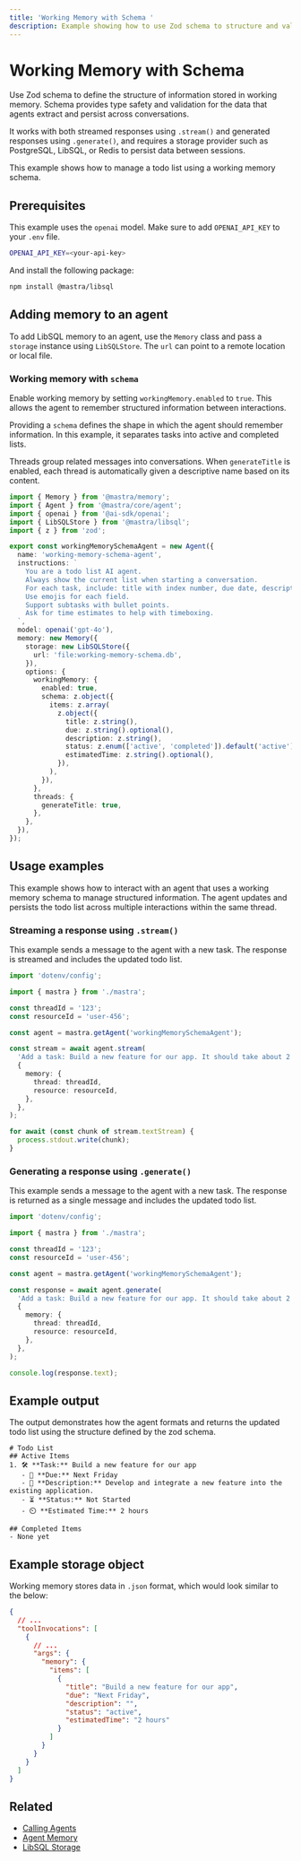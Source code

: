 ```yaml
---
title: 'Working Memory with Schema '
description: Example showing how to use Zod schema to structure and validate working memory data.
---
```


# Working Memory with Schema

Use Zod schema to define the structure of information stored in working memory. Schema provides type safety and validation for the data that agents extract and persist across conversations.

It works with both streamed responses using `.stream()` and generated responses using `.generate()`, and requires a storage provider such as PostgreSQL, LibSQL, or Redis to persist data between sessions.

This example shows how to manage a todo list using a working memory schema.

## Prerequisites

This example uses the `openai` model. Make sure to add `OPENAI_API_KEY` to your `.env` file.

```bash filename=".env" copy
OPENAI_API_KEY=<your-api-key>
```

And install the following package:

```bash copy
npm install @mastra/libsql
```

## Adding memory to an agent

To add LibSQL memory to an agent, use the `Memory` class and pass a `storage` instance using `LibSQLStore`. The `url` can point to a remote location or local file.

### Working memory with `schema`

Enable working memory by setting `workingMemory.enabled` to `true`. This allows the agent to remember structured information between interactions.

Providing a `schema` defines the shape in which the agent should remember information. In this example, it separates tasks into active and completed lists.

Threads group related messages into conversations. When `generateTitle` is enabled, each thread is automatically given a descriptive name based on its content.

```typescript filename="src/mastra/agents/example-working-memory-schema-agent.ts" showLineNumbers copy
import { Memory } from '@mastra/memory';
import { Agent } from '@mastra/core/agent';
import { openai } from '@ai-sdk/openai';
import { LibSQLStore } from '@mastra/libsql';
import { z } from 'zod';

export const workingMemorySchemaAgent = new Agent({
  name: 'working-memory-schema-agent',
  instructions: `
    You are a todo list AI agent.
    Always show the current list when starting a conversation.
    For each task, include: title with index number, due date, description, status, and estimated time.
    Use emojis for each field.
    Support subtasks with bullet points.
    Ask for time estimates to help with timeboxing.
  `,
  model: openai('gpt-4o'),
  memory: new Memory({
    storage: new LibSQLStore({
      url: 'file:working-memory-schema.db',
    }),
    options: {
      workingMemory: {
        enabled: true,
        schema: z.object({
          items: z.array(
            z.object({
              title: z.string(),
              due: z.string().optional(),
              description: z.string(),
              status: z.enum(['active', 'completed']).default('active'),
              estimatedTime: z.string().optional(),
            }),
          ),
        }),
      },
      threads: {
        generateTitle: true,
      },
    },
  }),
});
```

## Usage examples

This example shows how to interact with an agent that uses a working memory schema to manage structured information. The agent updates and persists the todo list across multiple interactions within the same thread.

### Streaming a response using `.stream()`

This example sends a message to the agent with a new task. The response is streamed and includes the updated todo list.

```typescript filename="src/test-working-memory-schema-agent.ts" showLineNumbers copy
import 'dotenv/config';

import { mastra } from './mastra';

const threadId = '123';
const resourceId = 'user-456';

const agent = mastra.getAgent('workingMemorySchemaAgent');

const stream = await agent.stream(
  'Add a task: Build a new feature for our app. It should take about 2 hours and needs to be done by next Friday.',
  {
    memory: {
      thread: threadId,
      resource: resourceId,
    },
  },
);

for await (const chunk of stream.textStream) {
  process.stdout.write(chunk);
}
```

### Generating a response using `.generate()`

This example sends a message to the agent with a new task. The response is returned as a single message and includes the updated todo list.

```typescript filename="src/test-working-memory-schema-agent.ts" showLineNumbers copy
import 'dotenv/config';

import { mastra } from './mastra';

const threadId = '123';
const resourceId = 'user-456';

const agent = mastra.getAgent('workingMemorySchemaAgent');

const response = await agent.generate(
  'Add a task: Build a new feature for our app. It should take about 2 hours and needs to be done by next Friday.',
  {
    memory: {
      thread: threadId,
      resource: resourceId,
    },
  },
);

console.log(response.text);
```

## Example output

The output demonstrates how the agent formats and returns the updated todo list using the structure defined by the zod schema.

```text
# Todo List
## Active Items
1. 🛠️ **Task:** Build a new feature for our app
   - 📅 **Due:** Next Friday
   - 📝 **Description:** Develop and integrate a new feature into the existing application.
   - ⏳ **Status:** Not Started
   - ⏲️ **Estimated Time:** 2 hours

## Completed Items
- None yet
```

## Example storage object

Working memory stores data in `.json` format, which would look similar to the below:

```json
{
  // ...
  "toolInvocations": [
    {
      // ...
      "args": {
        "memory": {
          "items": [
            {
              "title": "Build a new feature for our app",
              "due": "Next Friday",
              "description": "",
              "status": "active",
              "estimatedTime": "2 hours"
            }
          ]
        }
      }
    }
  ]
}
```

## Related

- [Calling Agents](../agents/calling-agents#from-the-command-line)
- [Agent Memory](/docs/agents/agent-memory)
- [LibSQL Storage](/docs/reference/storage/libsql)
